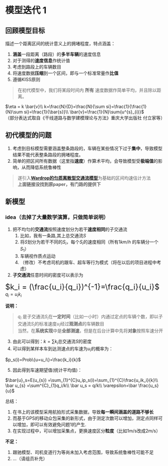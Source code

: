 # 模型迭代 1 

## 回顾模型目标
描述一个距离区间的统计意义上的拥堵程度，特点涵盖：  
1. **涵盖**一段距离（路段）的**多半车辆**的速度信息
2. 对于测得的**速度信息**作统计值
3. 考虑到路段上的车辆数目
4. 将速度数据**压缩**到一个区间，即与一个标准常量作**比值**
5. 遵循KISS原则
   

>在初代模型中，我们将某段时间内 **所有** 速度数据作简单平均，并且除以距离。

$\eta = k \bar{v}\\
k=\frac{N}{D}=\frac{N}{\sum si}=\frac{1}{\frac{1}{N}\sum si}=\frac{1}{\bar{s}}\\
\bar{v}=\frac{1}{N}\sum{u^{s}_{i}}$  
（部分表达式取自《干线道路与数学建模理论与方法》重庆大学出版社 付立家等）
## 初代模型的问题
1. 考虑到目标模型需要涵盖整条路段的，车辆在某些情况下过于**集中**，导致模型结果不能代表整条路段的拥堵程度。
2. 简单的把区间所有数据（这里指**速度**）作算术平均，会导致模型受**极端值**的影响，从而降低系统鲁棒性

>遂引入[**Wardrop的匀质离散型交通流模型**]()为基础的区间均速估计方法  
**上面链接没找到原paper，有门路的提供下**
## 新模型

### idea（去掉了大量数学演算，只做简单说明）
1. 把不均匀的**交通流**按照速度划分为若干**速度相同**的子交通流
   1. 比如，我有一条路,其上总交通流$S$
   2. 将$S$划分为若干不同的$S_i$，每个$S_i$的速度相同（所有$1km/h$ 的车辆分一个$S_1$）
   3. 车辆视作质点运动
   4. （修改）不考虑司机的跟车、超车等行为模式（将在以后的项目进程中考虑）
2. **子交通流**任意时间的密度可以表示为

<font size='5'>$k_i = (\frac{u_i}{q_i})^{-1}=\frac{q_i}{u_i}$</font>  
$q_i=u_ik_i$

 **说明：**  
> $q_i$ 是子交通流$S_i$在**一定时间**（比如一小时）内通过定点的车辆个数，即以子交通流$S_i$的标准速度$u_i$经过**观测点**的车辆数目  
当然，在**系统实现**中是**全部测速**，但是在后台计算中先将**对象**按照车速分开

3.  由此可以得到：$k =\sum{k_i}$总交通流$S$的密度
4.  可以得到某样本车到达测速点的车速为$u_i$的概率为：

$p_s(i)=Prob\{u=u_i\}=\frac{k_i}{k}$

5. 因此得到车速期望值(统计平均值)：

$\bar{u}_s=E(u_{s}) =\sum_{1}^{C}u_ip_s(i)=\sum_{1}^{C}\frac{u_ik_i}{k}\\
\bar u_{s} =\sum^{C}_{1}q_i/k\\
\bar u_s = q/k\\
\varepsilon=\bar \frac{u_s}{u}$

总结：
1. 在书上的该模型采用航拍形式采集数据，导致**每一瞬间涵盖的道路不够长**
2. 而基于GPS的移动众包采集的新形式，由于测定次数可以增加，测定点同样可以增加，即可以有效避免问题1的产生.
3. 在实现过程中，可以增加采集点，更换速度区分**粒度**（比如1m/s改成2m/s）  


**不足：**

1. 跟驰模型、司机变道行为等尚未加入考虑范围，导致系统鲁棒性可能不足
2. ...（请组员补充）